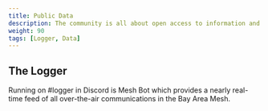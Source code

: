 ```yaml
---
title: Public Data
description: The community is all about open access to information and has put forth a great deal 
weight: 90
tags: [Logger, Data]
---
```


## The Logger
Running on #logger in Discord is Mesh Bot which provides a nearly real-time feed of all over-the-air communications in the Bay Area Mesh.